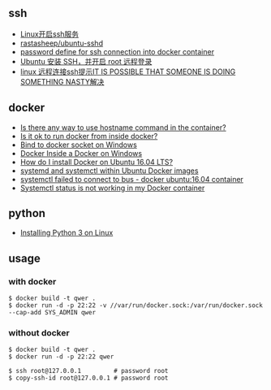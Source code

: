 ## ssh 

- [Linux开启ssh服务](https://www.cnblogs.com/fengbeihong/p/3307575.html)
- [rastasheep/ubuntu-sshd](https://hub.docker.com/r/rastasheep/ubuntu-sshd/~/dockerfile/)
- [password define for ssh connection into docker container](https://stackoverflow.com/questions/40330205/password-define-for-ssh-connection-into-docker-container)
- [Ubuntu 安装 SSH，并开启 root 远程登录](http://zhang-jc.github.io/2016/05/25/Ubuntu-%E5%AE%89%E8%A3%85-SSH%EF%BC%8C%E5%B9%B6%E5%BC%80%E5%90%AF-root-%E8%BF%9C%E7%A8%8B%E7%99%BB%E5%BD%95/)
- [linux 远程连接ssh提示IT IS POSSIBLE THAT SOMEONE IS DOING SOMETHING NASTY解决](https://blog.csdn.net/watsy/article/details/12611919)

## docker

- [Is there any way to use hostname command in the container?](https://github.com/moby/moby/issues/8902)
- [Is it ok to run docker from inside docker?](https://stackoverflow.com/questions/27879713/is-it-ok-to-run-docker-from-inside-docker)
- [Bind to docker socket on Windows](https://stackoverflow.com/questions/36765138/bind-to-docker-socket-on-windows)
- [Docker Inside a Docker on Windows](https://stackoverflow.com/questions/47225616/docker-inside-a-docker-on-windows)
- [How do I install Docker on Ubuntu 16.04 LTS?](https://askubuntu.com/questions/938700/how-do-i-install-docker-on-ubuntu-16-04-lts)
- [systemd and systemctl within Ubuntu Docker images](https://stackoverflow.com/questions/39169403/systemd-and-systemctl-within-ubuntu-docker-images)
- [systemctl failed to connect to bus - docker ubuntu:16.04 container](https://askubuntu.com/questions/813588/systemctl-failed-to-connect-to-bus-docker-ubuntu16-04-container)
- [Systemctl status is not working in my Docker container](https://forums.docker.com/t/systemctl-status-is-not-working-in-my-docker-container/9075)

## python

- [Installing Python 3 on Linux](https://docs.python-guide.org/starting/install3/linux/)

## usage

### with docker

```
$ docker build -t qwer .
$ docker run -d -p 22:22 -v //var/run/docker.sock:/var/run/docker.sock --cap-add SYS_ADMIN qwer
```

### without docker

```
$ docker build -t qwer .
$ docker run -d -p 22:22 qwer
```

```
$ ssh root@127.0.0.1         # password root
$ copy-ssh-id root@127.0.0.1 # password root
```